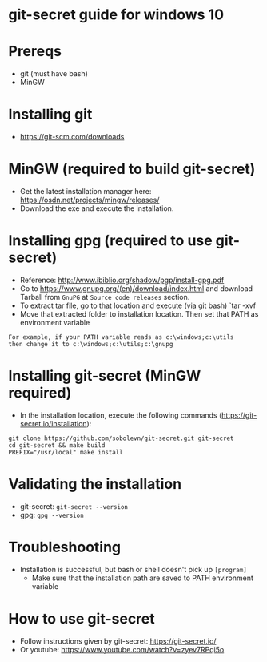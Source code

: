 # git-secret guide for windows 10

# Prereqs
- git (must have bash)  
- MinGW

# Installing git
- https://git-scm.com/downloads

# MinGW (required to build git-secret)
- Get the latest installation manager here: https://osdn.net/projects/mingw/releases/
- Download the exe and execute the installation.

# Installing gpg (required to use git-secret)
- Reference: http://www.ibiblio.org/shadow/pgp/install-gpg.pdf
- Go to https://www.gnupg.org/(en)/download/index.html and download Tarball from `GnuPG` at `Source code releases` section.
- To extract tar file, go to that location and execute (via git bash) `tar -xvf <tar file name>
- Move that extracted folder to installation location. Then set that PATH as environment variable
```
For example, if your PATH variable reads as c:\windows;c:\utils
then change it to c:\windows;c:\utils;c:\gnupg
 ```

# Installing git-secret (MinGW required)
- In the installation location, execute the following commands (https://git-secret.io/installation):
```
git clone https://github.com/sobolevn/git-secret.git git-secret
cd git-secret && make build
PREFIX="/usr/local" make install
```

# Validating the installation
- git-secret: `git-secret --version`
- gpg: `gpg --version`

# Troubleshooting
- Installation is successful, but bash or shell doesn't pick up `[program]`
  - Make sure that the installation path are saved to PATH environment variable

# How to use git-secret
- Follow instructions given by git-secret: https://git-secret.io/
- Or youtube: https://www.youtube.com/watch?v=zyev7RPqi5o
